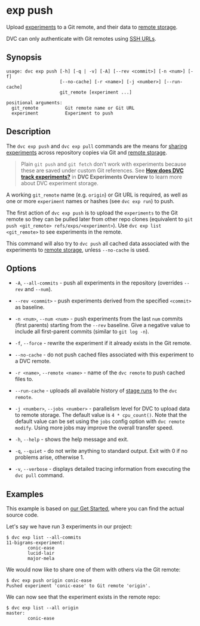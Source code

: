 # exp push

Upload [experiments](/doc/command-reference/exp) to a Git remote, and their data
to [remote storage].

[remote storage]: /doc/user-guide/data-management/remote-storage

<admon type="warn">

DVC can only authenticate with Git remotes using [SSH URLs].

[ssh urls]:
  https://git-scm.com/book/en/v2/Git-on-the-Server-The-Protocols#_the_protocols

</admon>

## Synopsis

```usage
usage: dvc exp push [-h] [-q | -v] [-A] [--rev <commit>] [-n <num>] [-f]
                    [--no-cache] [-r <name>] [-j <number>] [--run-cache]
                    git_remote [experiment ...]

positional arguments:
  git_remote          Git remote name or Git URL
  experiment          Experiment to push
```

## Description

The `dvc exp push` and `dvc exp pull` commands are the means for [sharing
experiments] across <abbr>repository</abbr> copies via Git and [remote storage].

[sharing experiments]: /doc/user-guide/experiment-management/sharing-experiments

> Plain `git push` and `git fetch` don't work with experiments because these are
> saved under custom Git references. See
> [**How does DVC track experiments?**](/doc/user-guide/experiment-management#how-does-dvc-track-experiments)
> in **DVC Experiments Overview** to learn more about DVC experiment storage.

A working `git_remote` name (e.g. `origin`) or Git URL is required, as well as
one or more `experiment` names or hashes (see `dvc exp run`) to push.

The first action of `dvc exp push` is to upload the `experiments` to the Git
remote so they can be pulled later from other repo clones (equivalent to
`git push <git_remote> refs/exps/<experiment>`). Use `dvc exp list <git_remote>`
to see experiments in the remote.

This command will also try to `dvc push` all <abbr>cached</abbr> data associated
with the experiments to [remote storage], unless `--no-cache` is used.

## Options

- `-A`, `--all-commits` - push all experiments in the repository (overrides
  `--rev` and `--num`).

- `--rev <commit>` - push experiments derived from the specified `<commit>` as
  baseline.

- `-n <num>`, `--num <num>` - push experiments from the last `num` commits
  (first parents) starting from the `--rev` baseline. Give a negative value to
  include all first-parent commits (similar to `git log -n`).

- `-f`, `--force` - rewrite the experiment if it already exists in the Git
  remote.

- `--no-cache` - do not push cached files associated with this experiment to a
  DVC remote.

- `-r <name>`, `--remote <name>` - name of the `dvc remote` to push cached files
  to.

- `--run-cache` - uploads all available history of [stage runs] to the
  `dvc remote`.

- `-j <number>`, `--jobs <number>` - parallelism level for DVC to upload data to
  remote storage. The default value is `4 * cpu_count()`. Note that the default
  value can be set using the `jobs` config option with `dvc remote modify`.
  Using more jobs may improve the overall transfer speed.

- `-h`, `--help` - shows the help message and exit.

- `-q`, `--quiet` - do not write anything to standard output. Exit with 0 if no
  problems arise, otherwise 1.

- `-v`, `--verbose` - displays detailed tracing information from executing the
  `dvc pull` command.

[stage runs]: /doc/user-guide/project-structure/internal-files#run-cache

## Examples

<admon type="info">

This example is based on [our Get Started], where you can find the actual source
code.

[our get started]: /doc/start/experiment-management/experiments

</admon>

Let's say we have run 3 experiments in our project:

```cli
$ dvc exp list --all-commits
11-bigrams-experiment:
        conic-ease
        lucid-lair
        major-mela
```

We would now like to share one of them with others via the Git remote:

```cli
$ dvc exp push origin conic-ease
Pushed experiment 'conic-ease' to Git remote 'origin'.
```

We can now see that the experiment exists in the remote repo:

```cli
$ dvc exp list --all origin
master:
        conic-ease
```

